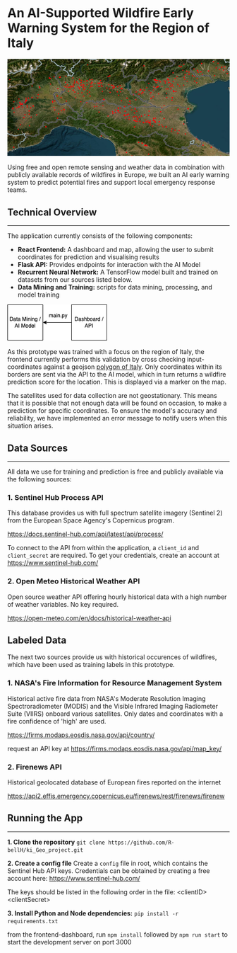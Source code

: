 # An AI-Supported Wildfire Early Warning System for the Region of Italy

![wildfire-header](img.png)

Using free and open remote sensing and weather data in combination with publicly available records of wildfires in Europe, we built an AI early warning system to predict potential fires and support local emergency response teams.

## Technical Overview

* * *

The application currently consists of the following components:

- **React Frontend:** A dashboard and map, allowing the user to submit coordinates for prediction and visualising results
- **Flask API:** Provides endpoints for interaction with the AI Model
- **Recurrent Neural Network:** A TensorFlow model built and trained on datasets from our sources listed below.
- **Data Mining and Training:** scripts for data mining, processing, and model training

![app-diagram](app_diagram.png)

As this prototype was trained with a focus on the region of Italy, the frontend currently performs this validation by cross checking input-coordinates against a geojson [polygon of Italy](https://github.com/georgique/world-geojson). Only coordinates within its borders are sent via the API to the AI model, which in turn returns a wildfire prediction score for the location. This is displayed via a marker on the map.

The satellites used for data collection are not geostationary. This means that it is possible that not enough data will be found on occasion, to make a prediction for specific coordinates. To ensure the model's accuracy and reliability, we have implemented an error message to notify users when this situation arises.

## Data Sources

* * *

All data we use for training and prediction is free and publicly available via the following sources:

### **1\. Sentinel Hub Process API**

This database provides us with full spectrum satellite imagery (Sentinel 2) from the European Space Agency's Copernicus program.

https://docs.sentinel-hub.com/api/latest/api/process/

To connect to the API from within the application, a `client_id` and `client_secret` are required. To get your credentials, create an account at https://www.sentinel-hub.com/

### **2\. Open Meteo Historical Weather API**

Open source weather API offering hourly historical data with a high number of weather variables. No key required.

https://open-meteo.com/en/docs/historical-weather-api

## Labeled Data

The next two sources provide us with historical occurences of wildfires, which have been used as training labels in this prototype.

### **1\. NASA's Fire Information for Resource Management System**

Historical active fire data from NASA's Moderate Resolution Imaging Spectroradiometer (MODIS) and the Visible Infrared Imaging Radiometer Suite (VIIRS) onboard various satellites. Only dates and coordinates with a fire confidence of 'high' are used.

https://firms.modaps.eosdis.nasa.gov/api/country/

request an API key at https://firms.modaps.eosdis.nasa.gov/api/map_key/

### **2\. Firenews API**

Historical geolocated database of European fires reported on the internet

https://api2.effis.emergency.copernicus.eu/firenews/rest/firenews/firenew

## Running the App

* * *

**1\. Clone the repository**
`git clone https://github.com/R-bellH/ki_Geo_project.git`

**2\. Create a config file**
Create a `config` file in root, which contains the Sentinel Hub API keys. Credentials can be obtained by creating a free account here: https://www.sentinel-hub.com/

The keys should be listed in the following order in the file:
&lt;clientID&gt; &lt;clientSecret&gt;

**3\. Install Python and Node dependencies:**
`pip install -r requirements.txt`

from the frontend-dashboard, run `npm install` followed by `npm run start` to start the development server on port 3000
